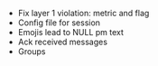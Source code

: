 - Fix layer 1 violation: metric and flag
- Config file for session
- Emojis lead to NULL pm text
- Ack received messages
- Groups
